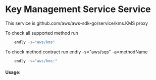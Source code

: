 # Key Management Service Service

This service is github.com/aws/aws-sdk-go/service/kms.KMS proxy 

To check all supported method run
```bash
    endly -s="aws/kms"
```


To check method contract run endly -s="aws/sqs" -a=methodName
```bash
    endly -s="aws/kms:"
```

#### Usage:
